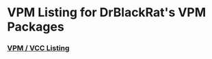 # VPM Listing for DrBlackRat's VPM Packages
### [VPM / VCC Listing](https://drblackrat.github.io/vpm-listing/)
